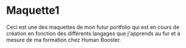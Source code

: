 # Maquette1

Ceci est une des maquettes de mon futur portfolio qui est en cours de création en fonction des différents langages que j'apprends au fur et à mesure de ma formation chez Human Booster.
